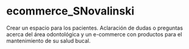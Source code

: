 # ecommerce_SNovalinski
Crear un espacio para los pacientes. Aclaración de dudas o preguntas acerca del área odontológica y un e-commerce con productos para el mantenimiento de su salud bucal.
